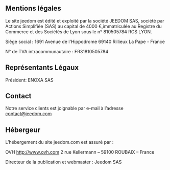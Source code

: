 ## Mentions légales

Le site jeedom est édité et exploité par la société JEEDOM SAS, société par Actions Simplifiée (SAS) au capital de 4000 €,immatriculée au Registre du Commerce et des Sociétés de Lyon sous le n° 810505784 RCS LYON.

Siège social : 1691 Avenue de l'Hippodrome 69140 Rillieux La Pape - France

N° de TVA intracommunautaire : FR31810505784

## Représentants Légaux

Président: ENOXA SAS

## Contact

Notre service clients est joignable par e-mail à l’adresse contact@jeedom.com

## Hébergeur

L’hébergement du site jeedom.com est assuré par :

OVH
http://www.ovh.com
2 rue Kellermann – 59100 ROUBAIX – France

Directeur de la publication et webmaster : Jeedom SAS
